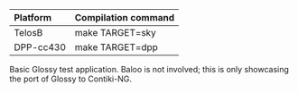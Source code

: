 |Platform| Compilation command |
|:---|:---|
|TelosB   | make TARGET=sky |
|DPP-cc430   | make TARGET=dpp |

Basic Glossy test application. Baloo is not involved; this is only showcasing the port of Glossy to Contiki-NG.
